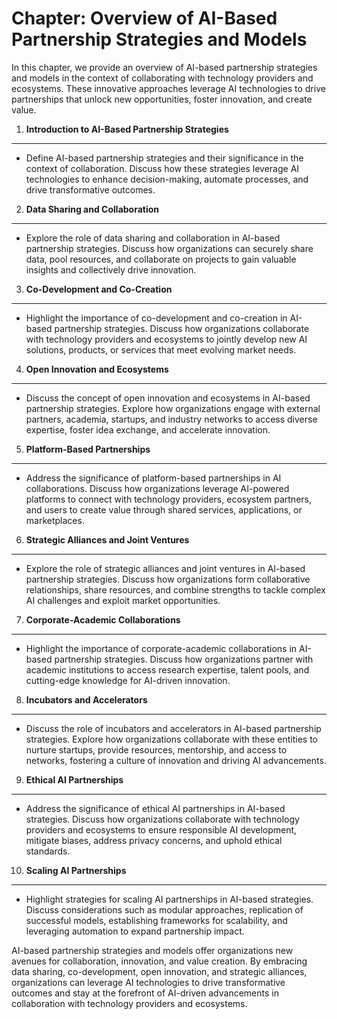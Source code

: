 Chapter: Overview of AI-Based Partnership Strategies and Models
===============================================================

In this chapter, we provide an overview of AI-based partnership strategies and models in the context of collaborating with technology providers and ecosystems. These innovative approaches leverage AI technologies to drive partnerships that unlock new opportunities, foster innovation, and create value.

1. **Introduction to AI-Based Partnership Strategies**
------------------------------------------------------

* Define AI-based partnership strategies and their significance in the context of collaboration. Discuss how these strategies leverage AI technologies to enhance decision-making, automate processes, and drive transformative outcomes.

2. **Data Sharing and Collaboration**
-------------------------------------

* Explore the role of data sharing and collaboration in AI-based partnership strategies. Discuss how organizations can securely share data, pool resources, and collaborate on projects to gain valuable insights and collectively drive innovation.

3. **Co-Development and Co-Creation**
-------------------------------------

* Highlight the importance of co-development and co-creation in AI-based partnership strategies. Discuss how organizations collaborate with technology providers and ecosystems to jointly develop new AI solutions, products, or services that meet evolving market needs.

4. **Open Innovation and Ecosystems**
-------------------------------------

* Discuss the concept of open innovation and ecosystems in AI-based partnership strategies. Explore how organizations engage with external partners, academia, startups, and industry networks to access diverse expertise, foster idea exchange, and accelerate innovation.

5. **Platform-Based Partnerships**
----------------------------------

* Address the significance of platform-based partnerships in AI collaborations. Discuss how organizations leverage AI-powered platforms to connect with technology providers, ecosystem partners, and users to create value through shared services, applications, or marketplaces.

6. **Strategic Alliances and Joint Ventures**
---------------------------------------------

* Explore the role of strategic alliances and joint ventures in AI-based partnership strategies. Discuss how organizations form collaborative relationships, share resources, and combine strengths to tackle complex AI challenges and exploit market opportunities.

7. **Corporate-Academic Collaborations**
----------------------------------------

* Highlight the importance of corporate-academic collaborations in AI-based partnership strategies. Discuss how organizations partner with academic institutions to access research expertise, talent pools, and cutting-edge knowledge for AI-driven innovation.

8. **Incubators and Accelerators**
----------------------------------

* Discuss the role of incubators and accelerators in AI-based partnership strategies. Explore how organizations collaborate with these entities to nurture startups, provide resources, mentorship, and access to networks, fostering a culture of innovation and driving AI advancements.

9. **Ethical AI Partnerships**
------------------------------

* Address the significance of ethical AI partnerships in AI-based strategies. Discuss how organizations collaborate with technology providers and ecosystems to ensure responsible AI development, mitigate biases, address privacy concerns, and uphold ethical standards.

10. **Scaling AI Partnerships**
-------------------------------

* Highlight strategies for scaling AI partnerships in AI-based strategies. Discuss considerations such as modular approaches, replication of successful models, establishing frameworks for scalability, and leveraging automation to expand partnership impact.

AI-based partnership strategies and models offer organizations new avenues for collaboration, innovation, and value creation. By embracing data sharing, co-development, open innovation, and strategic alliances, organizations can leverage AI technologies to drive transformative outcomes and stay at the forefront of AI-driven advancements in collaboration with technology providers and ecosystems.
